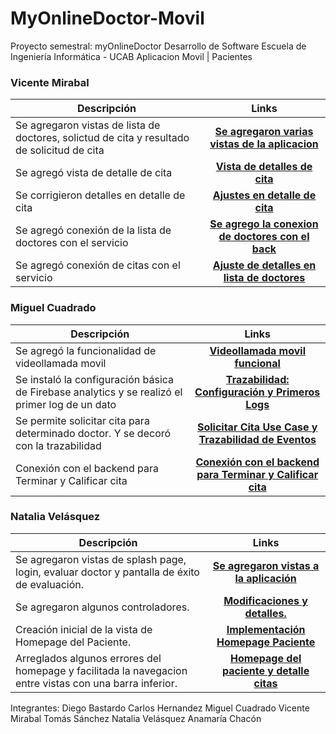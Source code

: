 # MyOnlineDoctor-Movil

Proyecto semestral: myOnlineDoctor Desarrollo de Software Escuela de Ingeniería Informática - UCAB
Aplicacion Movil | Pacientes
### Vicente Mirabal 
| Descripción  |Links|
| ------------- |:-------------:|
| Se agregaron vistas de lista de doctores, solictud de cita y resultado de solicitud de cita|[**Se agregaron varias vistas de la aplicacion**](https://github.com/The-Geeks-Desarrollo-de-Software-UCAB/MyOnlineDoctor-Movil/commit/6ea9c3f785b967239025e9269603220dae8bb067)|
| Se agregó vista de detalle de cita|[**Vista de detalles de cita**](https://github.com/The-Geeks-Desarrollo-de-Software-UCAB/MyOnlineDoctor-Movil/commit/c91879ce8f047eb7d1b915e4b1238ce2b1ab93f8)|
| Se corrigieron detalles en detalle de cita |[**Ajustes en detalle de cita**](https://github.com/The-Geeks-Desarrollo-de-Software-UCAB/MyOnlineDoctor-Movil/commit/a9c64cc066cbae6b6580f5c3c6af2444d42bdb9b)|
| Se agregó conexión de la lista de doctores con el servicio|[**Se agrego la conexion de doctores con el back**](https://github.com/The-Geeks-Desarrollo-de-Software-UCAB/MyOnlineDoctor-Movil/commit/af15e9e249a40e9f39600ae1a3142c1e5eb2b382)|
| Se agregó conexión de citas con el servicio|[**Ajuste de detalles en lista de doctores**](https://github.com/The-Geeks-Desarrollo-de-Software-UCAB/MyOnlineDoctor-Movil/commit/677617f2659d029b3dbd9a9d29fb23e8296ea85b)|

### Miguel Cuadrado
| Descripción  |Links|
| ------------- |:-------------:|
| Se agregó la funcionalidad de videollamada movil|[**Videollamada movil funcional**](https://github.com/The-Geeks-Desarrollo-de-Software-UCAB/MyOnlineDoctor-Movil/commit/c4db1fee308e81e8b201953cb0ebd0c9abee84f9)|
| Se instaló la configuración básica de Firebase analytics y se realizó el primer log de un dato |[**Trazabilidad: Configuración y Primeros Logs**](https://github.com/The-Geeks-Desarrollo-de-Software-UCAB/MyOnlineDoctor-Movil/commit/c19ea614798696d57a4a7b318f46efe1f5b616b4)|
| Se permite solicitar cita para determinado doctor. Y se decoró con la trazabilidad |[**Solicitar Cita Use Case y Trazabilidad de Eventos**](https://github.com/The-Geeks-Desarrollo-de-Software-UCAB/MyOnlineDoctor-Movil/commit/52ad2617f922ac94e0d29dc733eec3000c3bd51c)|
| Conexión con el backend para Terminar y Calificar cita|[**Conexión con el backend para Terminar y Calificar cita**](https://github.com/The-Geeks-Desarrollo-de-Software-UCAB/MyOnlineDoctor-Movil/commit/8521ee67495561fb2ff0975b14b8a1e5d0fc8f90)|

### Natalia Velásquez
| Descripción  |Links|
| ------------- |:-------------:|
| Se agregaron vistas de splash page, login, evaluar doctor y pantalla de éxito de evaluación.|[**Se agregaron vistas a la aplicación**](https://github.com/The-Geeks-Desarrollo-de-Software-UCAB/MyOnlineDoctor-Movil/commit/92b5b521fddcb2a68dc306ec5d1d4a1bbe32d28f)|
| Se agregaron algunos controladores. |[**Modificaciones y detalles.**](https://github.com/The-Geeks-Desarrollo-de-Software-UCAB/MyOnlineDoctor-Movil/commit/9ea935009a2e3e2390de0c712d2fab9110ae229e)|
| Creación inicial de la vista de Homepage del Paciente. |[**Implementación Homepage Paciente**](https://github.com/The-Geeks-Desarrollo-de-Software-UCAB/MyOnlineDoctor-Movil/commit/ce98be1d2ac52afaa0a23777d93394621999e1a3)|
| Arreglados algunos errores del homepage y facilitada la navegacion entre vistas con una barra inferior. |[**Homepage del paciente y detalle citas**](https://github.com/The-Geeks-Desarrollo-de-Software-UCAB/MyOnlineDoctor-Movil/commit/bb96949b06a839cc2c194db4afbcc3cab13ad969)|

Integrantes:
Diego Bastardo
Carlos Hernandez
Miguel Cuadrado
Vicente Mirabal
Tomás Sánchez
Natalia Velásquez
Anamaría Chacón

